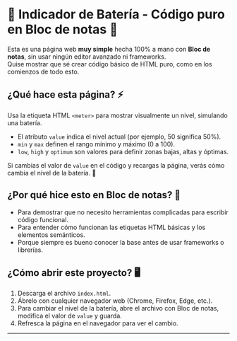 # 🪫 Indicador de Batería - Código puro en Bloc de notas 📝

Esta es una página web **muy simple** hecha 100% a mano con **Bloc de notas**, sin usar ningún editor avanzado ni frameworks.  
Quise mostrar que sé crear código básico de HTML puro, como en los comienzos de todo esto.  

## ¿Qué hace esta página? ⚡

Usa la etiqueta HTML `<meter>` para mostrar visualmente un nivel, simulando una batería.  

- El atributo `value` indica el nivel actual (por ejemplo, 50 significa 50%).  
- `min` y `max` definen el rango mínimo y máximo (0 a 100).  
- `low`, `high` y `optimum` son valores para definir zonas bajas, altas y óptimas.  

Si cambias el valor de `value` en el código y recargas la página, verás cómo cambia el nivel de la batería. 🔋

## ¿Por qué hice esto en Bloc de notas? 💾

- Para demostrar que no necesito herramientas complicadas para escribir código funcional.  
- Para entender cómo funcionan las etiquetas HTML básicas y los elementos semánticos.  
- Porque siempre es bueno conocer la base antes de usar frameworks o librerías.  

## ¿Cómo abrir este proyecto? 🖥️

1. Descarga el archivo `index.html`.  
2. Ábrelo con cualquier navegador web (Chrome, Firefox, Edge, etc.).  
3. Para cambiar el nivel de la batería, abre el archivo con Bloc de notas, modifica el valor de `value` y guarda.  
4. Refresca la página en el navegador para ver el cambio.  

---


